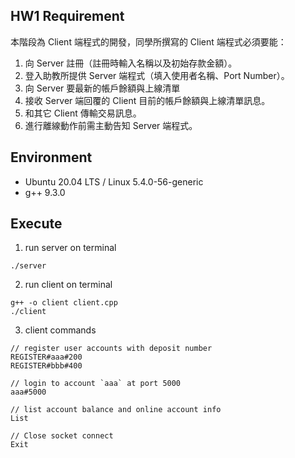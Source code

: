 ## HW1 Requirement
本階段為 Client 端程式的開發，同學所撰寫的 Client 端程式必須要能：
1. 向 Server 註冊（註冊時輸入名稱以及初始存款金額）。
2. 登入助教所提供 Server 端程式（填入使用者名稱、Port Number）。
3. 向 Server 要最新的帳戶餘額與上線清單
4. 接收 Server 端回覆的 Client 目前的帳戶餘額與上線清單訊息。
5. 和其它 Client 傳輸交易訊息。
6. 進行離線動作前需主動告知 Server 端程式。

## Environment
* Ubuntu 20.04 LTS / Linux 5.4.0-56-generic
* g++ 9.3.0

## Execute
1. run server on terminal
```
./server
```

2. run client on terminal
```
g++ -o client client.cpp
./client
```

3. client commands
```
// register user accounts with deposit number
REGISTER#aaa#200
REGISTER#bbb#400

// login to account `aaa` at port 5000
aaa#5000

// list account balance and online account info
List

// Close socket connect
Exit
```
